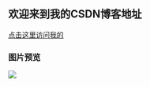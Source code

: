 ## 欢迎来到我的CSDN博客地址
[点击这里访问我的](https://blog.csdn.net/sinat_41696687?spm=1000.2115.3001.5113)
### 图片预览
![](https://jiapeiyang.oss-cn-beijing.aliyuncs.com/img/20201231140520.png)



